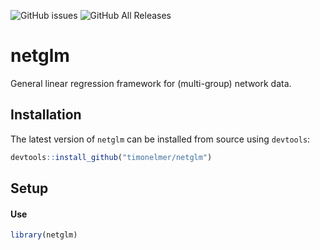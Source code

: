 <!-- badges: start -->
<!--![GitHub release (latest by date)](https://img.shields.io/github/v/release/timonelmer/netglm)
![GitHub Release Date](https://img.shields.io/github/release-date/timonelmer/netglm) -->
![GitHub issues](https://img.shields.io/github/issues-raw/timonelmer/netglm)
![GitHub All Releases](https://img.shields.io/github/downloads/timonelmer/netglm/total)
<!-- [![Codecov test coverage](https://codecov.io/gh/timonelmer/dnetglm/branch/master/graph/badge.svg)](https://codecov.io/gh/timonelmer/netglm?branch=master) -->
<!-- badges: end -->

# netglm
General linear regression framework for (multi-group) network data.

## Installation

The latest version of `netglm` can be installed from source using `devtools`:

```r
devtools::install_github("timonelmer/netglm")
```

## Setup 


#### Use

```r
library(netglm)
```

